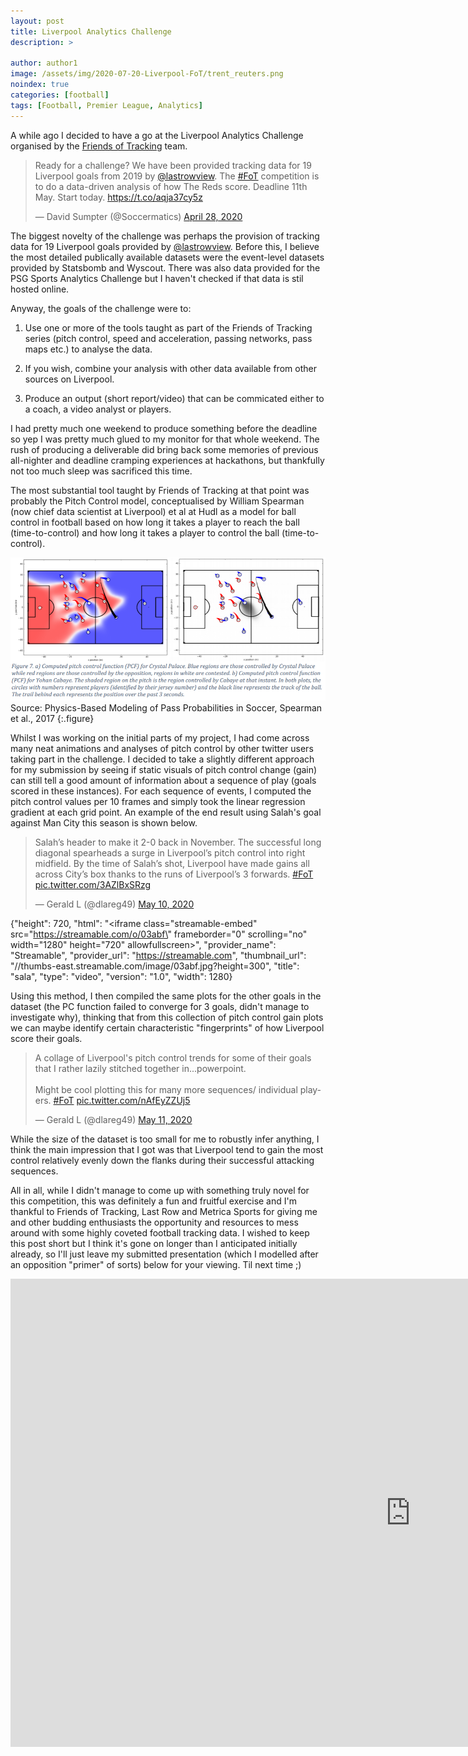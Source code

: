 ```yaml
---
layout: post
title: Liverpool Analytics Challenge
description: >
  
author: author1
image: /assets/img/2020-07-20-Liverpool-FoT/trent_reuters.png
noindex: true
categories: [football]
tags: [Football, Premier League, Analytics]
---
```


A while ago I decided to have a go at the Liverpool Analytics Challenge organised by the [Friends of Tracking](https://www.youtube.com/channel/UCUBFJYcag8j2rm_9HkrrA7w) team. 

<blockquote class="twitter-tweet"><p lang="en" dir="ltr">Ready for a challenge? We have been provided tracking data for 19 Liverpool goals from 2019 by <a href="https://twitter.com/lastrowview?ref_src=twsrc%5Etfw">@lastrowview</a>. The <a href="https://twitter.com/hashtag/FoT?src=hash&amp;ref_src=twsrc%5Etfw">#FoT</a> competition is to do a data-driven analysis of how The Reds score. Deadline 11th May. Start today. <a href="https://t.co/aqja37cy5z">https://t.co/aqja37cy5z</a></p>&mdash; David Sumpter (@Soccermatics) <a href="https://twitter.com/Soccermatics/status/1255024883836366849?ref_src=twsrc%5Etfw">April 28, 2020</a></blockquote> <script async src="https://platform.twitter.com/widgets.js" charset="utf-8"></script>

The biggest novelty of the challenge was perhaps the provision of tracking data for 19 Liverpool goals provided by [@lastrowview](https://twitter.com/lastrowview). Before this, I believe the most detailed publically available 
datasets were the event-level datasets provided by Statsbomb and Wyscout. There was also data provided for the PSG Sports Analytics Challenge but I haven't checked if that data is stil hosted online. 

Anyway, the goals of the challenge were to: 

1. Use one or more of the tools taught as part of the Friends of Tracking series (pitch control, speed and acceleration, passing networks, pass maps etc.) to analyse the data.

2. If you wish, combine your analysis with other data available from other sources on Liverpool.

3. Produce an output (short report/video) that can be commicated either to a coach, a video analyst or players.

I had pretty much one weekend to produce something before the deadline so yep I was pretty much glued to my monitor for that whole weekend. The rush of producing a deliverable did
bring back some memories of previous all-nighter and deadline cramping experiences at hackathons, but thankfully not too much sleep was sacrificed this time. 

The most substantial tool taught by Friends of Tracking at that point was probably the Pitch Control model, conceptualised by William Spearman (now chief data scientist at Liverpool)
et al at Hudl as a model for ball	control	in football	based	on how long	it takes a player	to reach the ball (time-to-control)	and	how	long it	takes	a	player to	control	the	ball (time-to-control).	

![PL 1920](/assets/img/2020-07-20-Liverpool-FoT/Pitch_Control.PNG)
Source: Physics-Based	Modeling	of	Pass	Probabilities	in	Soccer, Spearman et al., 2017
{:.figure}

Whilst I was working on the initial parts of my project, I had come across many neat animations and analyses of pitch control by other twitter users taking part in the challenge. 
I decided to take a slightly different approach for my submission by seeing if static visuals of pitch control change (gain) can still tell a good amount of information about a sequence of play (goals scored in these instances). 
For each sequence of events, I computed the pitch control values per 10 frames and simply took the linear regression gradient at each grid point. An example of the end result using Salah's goal against Man City this season is shown below. 

<blockquote class="twitter-tweet"><p lang="en" dir="ltr">Salah’s header to make it 2-0 back in November. The successful long diagonal spearheads a surge in Liverpool’s pitch control into right midfield. By the time of Salah’s shot, Liverpool have made gains all across City’s box thanks to the runs of Liverpool’s 3 forwards. <a href="https://twitter.com/hashtag/FoT?src=hash&amp;ref_src=twsrc%5Etfw">#FoT</a> <a href="https://t.co/3AZlBxSRzg">pic.twitter.com/3AZlBxSRzg</a></p>&mdash; Gerald L (@dlareg49) <a href="https://twitter.com/dlareg49/status/1259452693866639360?ref_src=twsrc%5Etfw">May 10, 2020</a></blockquote> <script async src="https://platform.twitter.com/widgets.js" charset="utf-8"></script>

{"height": 720, "html": "<iframe class=\"streamable-embed\" src=\"https://streamable.com/o/03abf\" frameborder=\"0\" scrolling=\"no\" width=\"1280\" height=\"720\" allowfullscreen></iframe>", "provider_name": "Streamable", "provider_url": "https://streamable.com", "thumbnail_url": "//thumbs-east.streamable.com/image/03abf.jpg?height=300", "title": "sala", "type": "video", "version": "1.0", "width": 1280}


Using this method, I then compiled the same plots for the other goals in the dataset (the PC function failed to converge for 3 goals, didn't manage to investigate why), thinking that from this collection of pitch control gain plots 
we can maybe identify certain characteristic "fingerprints" of how Liverpool score their goals. 

<blockquote class="twitter-tweet"><p lang="en" dir="ltr">A collage of Liverpool&#39;s pitch control trends for some of their goals that I rather lazily stitched together in...powerpoint. <br><br>Might be cool plotting this for many more sequences/ individual players. <a href="https://twitter.com/hashtag/FoT?src=hash&amp;ref_src=twsrc%5Etfw">#FoT</a> <a href="https://t.co/nAfEyZZUj5">pic.twitter.com/nAfEyZZUj5</a></p>&mdash; Gerald L (@dlareg49) <a href="https://twitter.com/dlareg49/status/1259705669600473089?ref_src=twsrc%5Etfw">May 11, 2020</a></blockquote> <script async src="https://platform.twitter.com/widgets.js" charset="utf-8"></script>

While the size of the dataset is too small for me to robustly infer anything, I think the main impression that I got was that Liverpool tend to gain the most control relatively evenly down the flanks during their successful attacking sequences.


All in all, while I didn't manage to come up with something truly novel for this competition, this was definitely a fun and fruitful exercise and I'm thankful to Friends of Tracking, Last Row and Metrica Sports for giving me 
and other budding enthusiasts the opportunity and resources to mess around with some highly coveted football tracking data. I wished to keep this post short but I think it's gone on longer than I anticipated initially already, so I'll just leave 
my submitted presentation (which I modelled after an opposition "primer" of sorts) below for your viewing. Til next time ;) 

<iframe src="https://docs.google.com/presentation/d/e/2PACX-1vRXRtQFpr9TyFoVzQGXNUuDGrFuw-e8D2ndOwvkG2V-ptoImHaFr0lHtl3FS0G1tg/embed?start=false&loop=false&delayms=3000" frameborder="0" width="1280" height="749" allowfullscreen="true" mozallowfullscreen="true" webkitallowfullscreen="true"></iframe>

